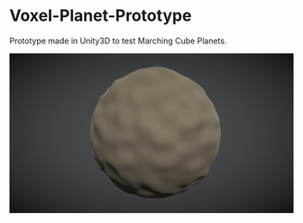 # Voxel-Planet-Prototype

Prototype made in Unity3D to test Marching Cube Planets.

![Alt text](/Example_13.09.17_9.09.58.png "Current Build")
